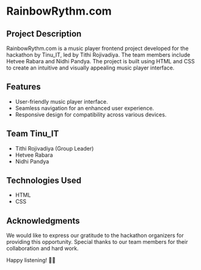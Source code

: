 # RainbowRythm.com

## Project Description

RainbowRythm.com is a music player frontend project developed for the hackathon by Tinu_IT, led by Tithi Rojivadiya. The team members include Hetvee Rabara and Nidhi Pandya. The project is built using HTML and CSS to create an intuitive and visually appealing music player interface.

## Features

- User-friendly music player interface.
- Seamless navigation for an enhanced user experience.
- Responsive design for compatibility across various devices.

## Team Tinu_IT

- Tithi Rojivadiya (Group Leader)
- Hetvee Rabara
- Nidhi Pandya

## Technologies Used

- HTML
- CSS

## Acknowledgments

We would like to express our gratitude to the hackathon organizers for providing this opportunity. Special thanks to our team members for their collaboration and hard work.

Happy listening! 🎵🌈